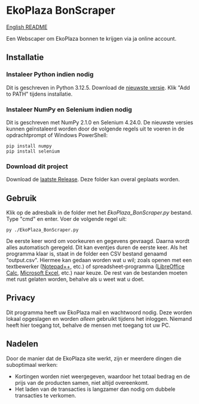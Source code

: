 # EkoPlaza BonScraper
[English README](./README.en.md)

Een Webscaper om EkoPlaza bonnen te krijgen via ja online account.

## Installatie
### Instaleer Python indien nodig
Dit is geschreven in Python 3.12.5. Download de [nieuwste versie](https://www.python.org/downloads/). Klik "Add to PATH" tijdens installatie.

### Instaleer NumPy en Selenium indien nodig
Dit is geschreven met NumPy 2.1.0 en Selenium 4.24.0. De nieuwste versies kunnen geïnstaleerd worden door de volgende regels uit te voeren in de opdrachtprompt of Windows PowerShell:

```
pip install numpy
pip install selenium
```

### Download dit project
Download de [laatste Release](https://github.com/TimJokr/EkoPlaza_BonScraper/releases/latest/). Deze folder kan overal geplaats worden.

## Gebruik
Klik op de adresbalk in de folder met het *EkoPlaza_BonScraper.py* bestand. Type "cmd" en enter. Voer de volgende regel uit:

```
py ./EkoPlaza_BonScraper.py
```
De eerste keer word om voorkeuren en gegevens gevraagd. Daarna wordt alles automatisch geregeld. Dit kan eventjes duren de eerste keer.
Als het programma klaar is, staat in de folder een CSV bestand genaamd "output.csv". Hiermee kan gedaan worden wat u wil; zoals openen met een textbewerker ([Notepad++](https://notepad-plus-plus.org/downloads/), etc.) of spreadsheet-programma ([LibreOffice Calc](https://www.libreoffice.org/download/download-libreoffice/), [Microsoft Excel](https://www.microsoft.com/nl-nl/microsoft-365/excel), etc.) naar keuze. De rest van de bestanden moeten met rust gelaten worden, behalve als u weet wat u doet.

## Privacy
Dit programma heeft uw EkoPlaza mail en wachtwoord nodig. Deze worden lokaal opgeslagen en worden *alleen* gebruikt tijdens het inloggen. Niemand heeft hier toegang tot, behalve de mensen met toegang tot uw PC.

## Nadelen
Door de manier dat de EkoPlaza site werkt, zijn er meerdere dingen die suboptimaal werken:
- Kortingen worden niet weergegeven, waardoor het totaal bedrag en de prijs van de producten samen, niet altijd overeenkomt.
- Het laden van de transacties is langzamer dan nodig om dubbele transacties te verkomen.